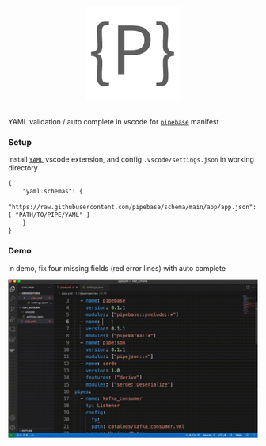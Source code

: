 <div align="center">
<img src=".github/assets/banner.png"></img>
</div>
<br />

YAML validation / auto complete in vscode for [`pipebase`] manifest

### Setup
install [`YAML`] vscode extension, and config `.vscode/settings.json` in working directory
```
{
    "yaml.schemas": {
        "https://raw.githubusercontent.com/pipebase/schema/main/app/app.json": [ "PATH/TO/PIPE/YAML" ]
    }
}
```

### Demo
in demo, fix four missing fields (red error lines) with auto complete

![screencast](https://raw.githubusercontent.com/pipebase/schema/main/.github/assets/demo.gif)

[`pipebase`]: https://github.com/pipebase/pipebase
[`YAML`]: https://marketplace.visualstudio.com/items?itemName=redhat.vscode-yaml

